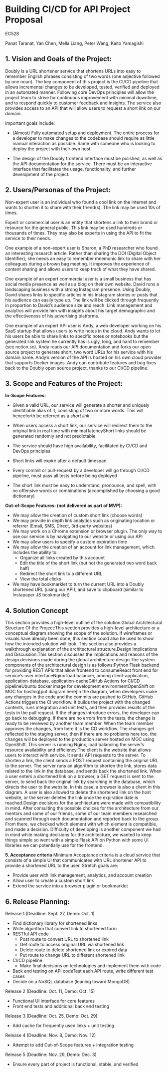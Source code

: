 # **Building CI/CD for API Project Proposal**

EC528

Panat Taranat, Yan Chen, Mella Liang, Peter Wang, Kaito Yamagishi

## 1. Vision and Goals of the Project:

Doubly is a URL shortener service that shortens URLs into easy to remember English phrases consisting of two words (one adjective followed by one noun). The key component of this project is the CI/CD pipeline that allows incremental changes to be developed, tested, verified and deployed in an automated manner. Following core DevOps principles will allow the project team to strive for continuous improvement with minimal downtime, and to respond quickly to customer feedback and insights. The service also provides access to an API that will allow users to request a short link on our domain.

Important goals include:

- (Almost) Fully automated setup and deployment. The entire process for a developer to make changes to the codebase should require as little manual interaction as possible. Same with someone who is looking to deploy the project with their own host.

- The design of the Doubly frontend interface must be polished, as well as the API documentation for the service. There must be an interactive interface that facilitates the usage, functionality, and further development of the project.

## 2. Users/Personas of the Project:

Non-expert user is an individual who found a cool link on the internet and wants to shorten it to share with their friend(s). The link may be used 10s of times.

Expert or commercial user is an entity that shortens a link to their brand or resource for the general public. This link may be used hundreds or thousands of times. They may also be experts in using the API to fit the service to their needs.

One example of a non-expert user is Sharon, a PhD researcher who found an interesting research article. Rather than sharing the DOI (Digital Object Identifier), she needs an easy to remember mnemonic link to share with her colleagues during a brown bag meeting. It improves the experience of content sharing and allows users to keep track of what they have shared.

One example of an expert commercial user is a small business that has social media presence as well as a blog on their own website. David runs a landscaping business with a strong Instagram presence. Using Doubly, David shares links to specific articles in his Instagram stories or posts that his audience can easily type up. The link will be clicked through frequently in proportion to David’s audience size and reach. Link management and analytics will provide him with insights about his target demographic and the effectiveness of his advertising platforms.

One example of an expert API user is Andy, a web developer working on his SaaS startup that allows users to write notes in the cloud. Andy wants to let his users be able to share links to specific notes or notebooks but the generated link system he currently has is ugly, long, and hard to remember (see notion.so). Andy reads our API documentation and forks our open source project to generate short, two word URLs for his service with his domain name. Andy’s version of the API is hosted on his own cloud provider that supports Docker images. Andy can contribute features and bug fixes back to the Doubly open source project, thanks to our CI/CD pipeline.

## 3. Scope and Features of the Project:

**In-Scope Features:**

- Given a valid URL, our service will generate a shorter and uniquely identifiable alias of it, consisting of two or more words. This will henceforth be referred as a *short link*

- When users access a short link, our service will redirect them to the original link in real time with minimal latencyShort links should be generated randomly and not predictable

- The service should have high availability, facilitated by CI/CD and DevOps principles

- Short links will expire after a default timespan

- Every commit or pull-request by a developer will go through CI/CD pipeline, must pass all tests before being deployed

- The short link must be easy to understand, pronounce, and spell, with no offensive words or combinations (accomplished by choosing a good dictionary)

  

**Out-of-Scope Features: (not delivered as part of MVP):**

- We may allow the creation of custom short link (choose words)
- We may provide in depth link analytics such as originating location or referrer (Email, SMS, Direct, 3rd-party websites)
- We may work on a Chrome extension or browser plugin. The only way to use our service is by navigating to our website or using our API
- We may allow users to specify a custom expiration time
- We may allow the creation of an account for link management, which includes the ability to: 
  - Organize all links created by this account
  - Edit the title of the short link (but not the generated two word back half)
  - Redirect the short link to a different URL
  - View the total clicks
- We may have bookmarklet to turn the current URL into a Doubly shortened URL (using our API), and save to clipboard (similar to Instapaper JS bookmarklet)

## 4. Solution Concept

This section provides a high-level outline of the solution.Global Architectural Structure Of the Project:This section provides a high-level architecture or a conceptual diagram showing the scope of the solution. If wireframes or visuals have already been done, this section could also be used to show how the intended solution will look. This section also provides a walkthrough explanation of the architectural structure.Design Implications and Discussion:This section discusses the implications and reasons of the design decisions made during the global architecture design.The system components of the architectural design is as follows:Python Flask backend for providing REST APIs that allow frontend to consumeReact front end for service’s user interfaceNginx load balancer, among client-application, application-database, application-cacheGitHub Actions for CI/CD pipelineUbuntu docker image for development environmentOpenShift on MOC for hosting[put diagram here]In the diagram, when developers make any changes in the code and the commits are pushed to GitHub, GitHub Actions triggers the CI workflow. It builds the project with the changed contents, runs integration and unit tests, and then provides results of the tests in the pull request. If the changes introduce errors, the developer can go back to debugging. If there are no errors from the tests, the change is ready to be reviewed by another team member. When the team member approves the changes, from here it is the CD workflow. The changes get reflected to the staging server, then if there are no problems here too, the changes will be deployed to the production server hosted on MOC using OpenShift. This server is running Nginx, load balancing the server’s resource availability and efficiency.The client is the website that allows users to interact with service. It sends API requests to the server. To shorten a link, the client sends a POST request containing the original URL to the server. The server runs an algorithm to shorten the link, stores data related to the link in the database, and sends back the shortened link. When a user enters a shortened link on a browser, a GET request is sent to the server, to send back the original link by searching in the database, which directs the user to the website. In this case, a browser is also a client in this diagram. A user is also allowed to delete the shortened link on the host website, or the server deletes the link once the expiration date is reached.Design decisions for the architecture were made with compatibility in mind. After consulting the possible choices for the architecture from our mentors and some of our friends, some of our team members researched and scanned through each documentation and reported back to the group. From there, we checked which element with which element is compatible, and made a decision. Difficulty of developing is another component we had in mind while making decisions for the architecture, we wanted to keep things simple so went with a simple Flask API on Python with some UI libraries we can potentially use for the frontend.

**5. Acceptance criteria**
Minimum Acceptance criteria is a cloud service that consists of a simple UI that communicates with URL shortener API to provide a shortened URL to the user. Stretch goals are:
- Provide user with link management, analytics, and account creation
- Allow user to create a custom short link
- Extend the service into a browser plugin or bookmarklet

## 6. Release Planning:

Release 1 (Deadline: Sept. 27, Demo: Oct. 1)
- Find dictionary library for shortened links
- Write algorithm that convert link to shortened form
- RESTful API code
  - Post route to convert URL to shortened link
  - Get route to access original URL via shortened link
  - Delete route to delete shortened link or expired data
  - Put route to change URL to different shortened link
- CI/CD pipeline
  - Make final decisions on technologies and implement them with code
- Back end testing on API codeTest each API route, write different test cases
- Decide on a NoSQL database (leaning toward MongoDB)

Release 2 (Deadline: Oct. 11, Demo: Oct. 15)
- Functional UI interface for core features
- Front end tests and additional back end testing

Release 3 (Deadline: Oct. 25, Demo: Oct. 29)
- Add cache for frequently used links + unit testing

Release 4 (Deadline: Nov. 8, Demo: Nov. 12)
- Attempt to add Out-of-Scope features + integration testing

Release 5 (Deadline: Nov. 29, Demo: Dec. 3)
- Ensure every part of project is functional, stable, and verified
